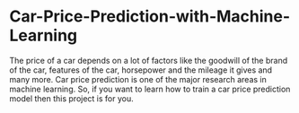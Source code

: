 # Car-Price-Prediction-with-Machine-Learning
The price of a car depends on a lot of factors like the goodwill of the brand of the car, features of the car, horsepower and the mileage it gives and many more. Car price prediction is one of the major research areas in machine learning. So, if you want to learn how to train a car price prediction model then this project is for you.
